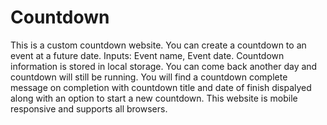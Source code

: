 # Countdown

This is a custom countdown website. You can create a countdown to an event at a future date.
Inputs: Event name, Event date.
Countdown information is stored in local storage. You can come back another day and countdown will still be running.
You will find a countdown complete message on completion with countdown title and date of finish dispalyed along with an option to start a new countdown.
This website is mobile responsive and supports all browsers.
